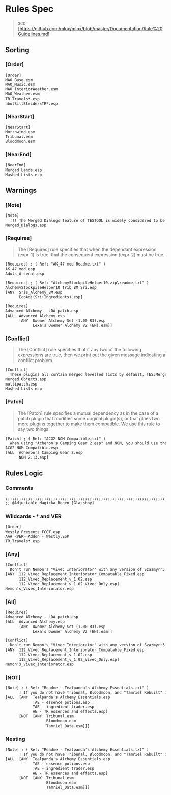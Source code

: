 # Rules Spec

> see: [https://github.com/mlox/mlox/blob/master/Documentation/Rule%20Guidelines.md]

## Sorting

### [Order]

```txt
[Order]
MAO_Base.esm
MAO_Music.esm
MAO_InteriorWeather.esm
MAO_Weather.esm
TR_Travels*.esp
abotSiltStridersTR*.esp
```

### [NearStart]

```txt
[NearStart]
Morrowind.esm
Tribunal.esm
Bloodmoon.esm
```

### [NearEnd]

```txt
[NearEnd]
Merged Lands.esp
Mashed Lists.esp
```

## Warnings

### [Note]

```txt
[Note]
  !!! The Merged Dialogs feature of TESTOOL is widely considered to be broken, it will cause some mods to stop working, and it is recommended you do not use it.
Merged_Dialogs.esp
```

### [Requires]

> The [Requires] rule specifies that when the dependant expression (expr-1) is true, that the consequent expression (expr-2) must be true.

```txt
[Requires] ; ( Ref: "AK_47 mod Readme.txt" )
AK_47 mod.esp
Aduls_Arsenal.esp
```

```txt
[Requires] ; ( Ref: "AlchemyStockpileHelper10.zip\readme.txt" )
AlchemyStockpileHelper10_Trib_BM_Sri.esp
[ANY  Sris_Alchemy_BM.esp
      EcoAdj(Sri+Ingredients).esp]
```

```txt
[Requires]
Advanced Alchemy - LDA patch.esp
[ALL  Advanced Alchemy.esp
      [ANY  Dwemer Alchemy Set (1.00 R3).esp
            Lexa's Dwemer Alchemy V2 (EN).esm]]
```

### [Conflict]

> The [Conflict] rule specifies that if any two of the following expressions are true, then we print out the given message indicating a conflict problem.

```txt
[Conflict]
  These plugins all contain merged levelled lists by default, TES3Merge is recommended for merging levelled lists.
Merged Objects.esp
multipatch.esp
Mashed Lists.esp
```

### [Patch]

> The [Patch] rule specifies a mutual dependency as in the case of a patch plugin that modifies some original plugin(s), or that glues two more plugins together to make them compatible. We use this rule to say two things:

```txt
[Patch] ; ( Ref: "ACG2 NOM Compatible.txt" )
  When using "Acheron's Camping Gear 2.esp" and NOM, you should use the patch "ACG2 NOM Compatible.esp" to make Acheron's fires and cauldron NOM compatible.
ACG2 NOM Compatible.esp
[ALL  Acheron's Camping Gear 2.esp
      NOM 2.13.esp]
```

## Rules Logic

### Comments

```txt
;;;;;;;;;;;;;;;;;;;;;;;;;;;;;;;;;;;;;;;;;;;;;;;;;;;;;;;;;;;;;;;;;;;;;;
;; @Adjustable Magicka Regen [Glassboy]
```

### Wildcards - * and VER

```txt
[Order]
Westly_Presents_FCOT.esp
AAA <VER> Addon - Westly.ESP
TR_Travels*.esp
```

### [Any]

```txt
[Conflict]
  Don't run Nemon's "Vivec Interiorator" with any version of Szazmyrr3's "112 Vivec Replacement", rather use "112_Vivec_Replacement_Interiorator_Compatable_Fixed.esp" on its own as that version of Szazmyrr3's mod includes Nemon's "Vivec Interiorator".
[ANY  112_Vivec_Replacement_Interiorator_Compatable_Fixed.esp
      112_Vivec_Replacement_v_1.02.esp
      112_Vivec_Replacement_v_1.02_Vivec_Only.esp]
Nemon's_Vivec_Interiorator.esp
```

### [All]

```txt
[Requires]
Advanced Alchemy - LDA patch.esp
[ALL  Advanced Alchemy.esp
      [ANY  Dwemer Alchemy Set (1.00 R3).esp
            Lexa's Dwemer Alchemy V2 (EN).esm]]
```

```txt
[Conflict]
  Don't run Nemon's "Vivec Interiorator" with any version of Szazmyrr3's "112 Vivec Replacement", rather use "112_Vivec_Replacement_Interiorator_Compatable_Fixed.esp" on its own as that version of Szazmyrr3's mod includes Nemon's "Vivec Interiorator".
[ANY  112_Vivec_Replacement_Interiorator_Compatable_Fixed.esp
      112_Vivec_Replacement_v_1.02.esp
      112_Vivec_Replacement_v_1.02_Vivec_Only.esp]
Nemon's_Vivec_Interiorator.esp
```

### [NOT]

```txt
[Note] ; ( Ref: "Readme - Tealpanda's Alchemy Essentials.txt" )
      ! If you do not have Tribunal, Bloodmoon, and "Tamriel Rebuilt" installed you will NEED to use the folder "Optional - Ingredient Retexture" to use most of these mods.
[ALL  [ANY  Tealpanda's Alchemy Essentials.esp
            TAE - essence potions.esp
            TAE - ingredient trader.esp
            AE - TR essences and effects.esp]
      [NOT  [ANY  Tribunal.esm
                  Bloodmoon.esm
                  Tamriel_Data.esm]]]
```

### Nesting

```txt
[Note] ; ( Ref: "Readme - Tealpanda's Alchemy Essentials.txt" )
      ! If you do not have Tribunal, Bloodmoon, and "Tamriel Rebuilt" installed you will NEED to use the folder "Optional - Ingredient Retexture" to use most of these mods.
[ALL  [ANY  Tealpanda's Alchemy Essentials.esp
            TAE - essence potions.esp
            TAE - ingredient trader.esp
            AE - TR essences and effects.esp]
      [NOT  [ANY  Tribunal.esm
                  Bloodmoon.esm
                  Tamriel_Data.esm]]]
```
